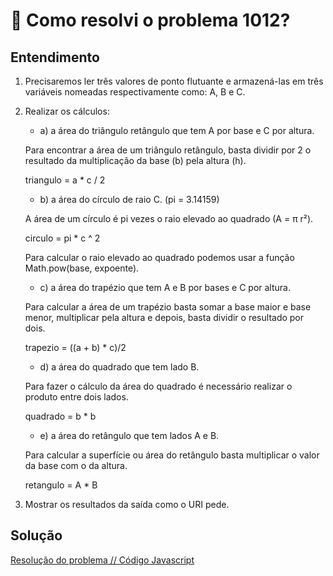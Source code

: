# 🤔 Como resolvi o problema 1012?

## Entendimento

1. Precisaremos ler três valores de ponto flutuante e armazená-las  em três variáveis nomeadas respectivamente como: A, B e C.
2. Realizar os cálculos:

    - a) a área do triângulo retângulo que tem A por base e C por altura.
    
    Para encontrar a área de um triângulo retângulo, basta dividir por 2 o resultado da multiplicação da base (b) pela altura (h).

    triangulo = a * c / 2

    - b) a área do círculo de raio C. (pi = 3.14159)

    A área de um círculo é pi vezes o raio elevado ao quadrado (A = π r²).

    circulo = pi * c ^ 2

    Para calcular o raio elevado ao quadrado podemos usar a função Math.pow(base, expoente).

    - c) a área do trapézio que tem A e B por bases e C por altura.

    Para calcular a área de um trapézio basta somar a base maior e base menor, multiplicar pela altura e depois, basta dividir o resultado por dois.

    trapezio = ((a + b) * c)/2

    - d) a área do quadrado que tem lado B.

    Para fazer o cálculo da área do quadrado é necessário realizar o produto entre dois lados.

    quadrado = b * b

    - e) a área do retângulo que tem lados A e B.

    Para calcular a superfície ou área do retângulo basta multiplicar o valor da base com o da altura.

    retangulo = A * B

3. Mostrar os resultados da saída como o URI pede.


## Solução

[Resolução do problema // Código Javascript](../../1012.js)